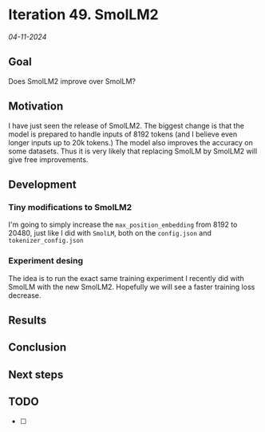 # Iteration 49. SmolLM2

_04-11-2024_

## Goal

Does SmolLM2 improve over SmolLM?

## Motivation

I have just seen the release of SmolLM2. The biggest change is that the model is prepared to handle
inputs of 8192 tokens (and I believe even longer inputs up to 20k tokens.) The model also improves
the accuracy on some datasets. Thus it is very likely that replacing SmolLM by SmolLM2 will give free
improvements.

## Development

### Tiny modifications to SmolLM2

I'm going to simply increase the `max_position_embedding` from 8192 to 20480, just like I did with `SmolLM`, both
on the `config.json` and `tokenizer_config.json`

### Experiment desing

The idea is to run the exact same training experiment I recently did with SmolLM with the new SmolLM2.
Hopefully we will see a faster training loss decrease.

## Results

## Conclusion

## Next steps

## TODO

- [ ]
